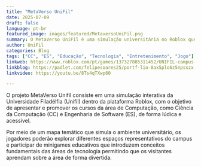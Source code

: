 ```yaml
---
title: "MetaVerso UniFil"
date: 2025-07-09
draft: false
language: pt-br
featured_image: images/featured/MetaversoUniFil.png
summary: O MetaVerso UniFil é uma simulação universitária no Roblox que promove os cursos de Computação da UniFil por meio de minigames no ambiente virtual
author: UniFil
categories: Blog
tags: ["CC", "ES", "Educação", "Tecnologia", "Entretenimento", "Jogo"] 
linkweb: https://www.roblox.com/pt/games/137327885311452/UNIFIL-campus-sede
linkblog: https://padlet.com/felipesoares25/portf-lio-8ax5plo6z5npsszx
linkvideo: https://youtu.be/8Ts4qTXwp60

---
```


O projeto MetaVerso Unifil consiste em uma simulação interativa da Universidade Filadélfia (Unifil) dentro da plataforma Roblox, com o objetivo de apresentar e promover os cursos da área de Computação, como Ciência da Computação (CC) e Engenharia de Software (ES), de forma lúdica e acessível.

Por meio de um mapa temático que simula o ambiente universitário, os jogadores poderão explorar diferentes espaços representativos do campus e participar de minigames educativos que introduzem conceitos fundamentais das áreas de tecnologia permitindo que os visitantes aprendam sobre a área de forma divertida.